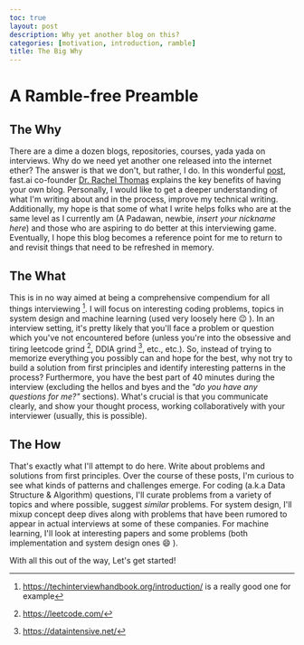 ```yaml
---
toc: true
layout: post
description: Why yet another blog on this?
categories: [motivation, introduction, ramble]
title: The Big Why
---
```


# A Ramble-free Preamble

## The Why

There are a dime a dozen blogs, repositories, courses, yada yada on interviews. Why do we need yet another one released into the internet ether? The answer is that we don't, but rather, I do. In this wonderful [post](https://medium.com/@racheltho/why-you-yes-you-should-blog-7d2544ac1045), fast.ai co-founder [Dr. Rachel Thomas](https://www.fast.ai/about/) explains the key benefits of having your own blog. Personally, I would like to get a deeper understanding of what I'm writing about and in the process, improve my technical writing. Additionally, my hope is that some of what I write helps folks who are at the same level as I currently am (A Padawan, newbie, *insert your nickname here*) and those who are aspiring to do better at this interviewing game. Eventually, I hope this blog becomes a reference point for me to return to and revisit things that need to be refreshed in memory.

## The What
This is in no way aimed at being a comprehensive compendium for all things interviewing [^1]. I will focus on interesting coding problems, topics in system design and machine learning (used very loosely here :wink: ). In an interview setting, it's pretty likely that you'll face a problem or question which you've not encountered before (unless you're into the obsessive and tiring leetcode grind [^2], DDIA grind [^3], etc., etc.). So, instead of trying to memorize everything you possibly can and hope for the best, why not try to build a solution from first principles and identify interesting patterns in the process? Furthermore, you have the best part of 40 minutes during the interview (excluding the hellos and byes and the *"do you have any questions for me?"* sections). What's crucial is that you communicate clearly, and show your thought process, working collaboratively with your interviewer (usually, this is possible). 
	
## The How
That's exactly what I'll attempt to do here. Write about problems and solutions from first principles. Over the course of these posts, I'm curious to see what kinds of patterns and challenges emerge. For coding (a.k.a Data Structure & Algorithm) questions, I'll curate problems from a variety of topics and where possible, suggest *similar* problems. For system design, I'll mixup concept deep dives along with problems that have been rumored to appear in actual interviews at some of these companies. For machine learning, I'll look at interesting papers and some problems (both implementation and system design ones :smile: ). 


With all this out of the way, Let's get started!

[^1]: https://techinterviewhandbook.org/introduction/ is a really good one for example
[^2]: https://leetcode.com/
[^3]: https://dataintensive.net/
